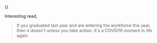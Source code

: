 {}

<p>Interesting read,</p>
<blockquote>
<p>If you graduated last year and are entering the workforce this year, then it doesn't unless you take action. It's a COVID19 moment in life again.</p>
</blockquote>
